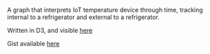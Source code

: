 A graph that interprets IoT temperature device through time, tracking internal to a refrigerator and external to a refrigerator.

Written in D3, and visible [here](https://bl.ocks.org/jonmitten/f89f09c96146fa27dc089269b4b069d5)

Gist available [here](https://gist.github.com/jonmitten/f89f09c96146fa27dc089269b4b069d5)
